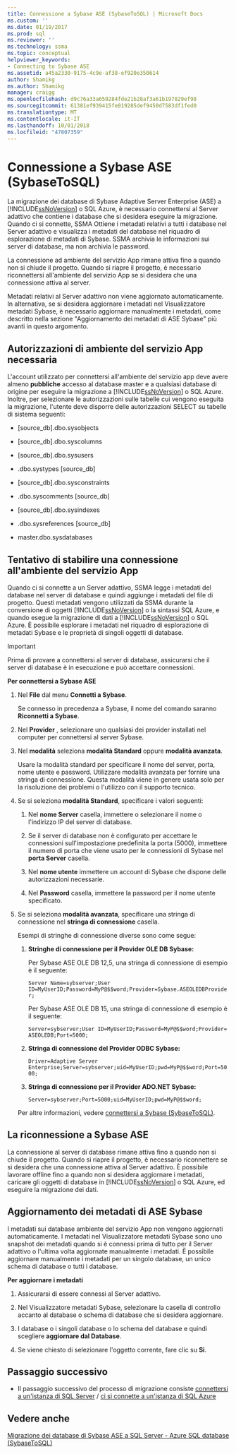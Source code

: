 ```yaml
---
title: Connessione a Sybase ASE (SybaseToSQL) | Microsoft Docs
ms.custom: ''
ms.date: 01/19/2017
ms.prod: sql
ms.reviewer: ''
ms.technology: ssma
ms.topic: conceptual
helpviewer_keywords:
- Connecting to Sybase ASE
ms.assetid: a45a2330-9175-4c9e-af38-ef920e350614
author: Shamikg
ms.author: Shamikg
manager: craigg
ms.openlocfilehash: d9c76a33a650284fde21b28af3a61b197829ef98
ms.sourcegitcommit: 61381ef939415fe019285def9450d7583df1fed0
ms.translationtype: MT
ms.contentlocale: it-IT
ms.lasthandoff: 10/01/2018
ms.locfileid: "47807359"
---
```

# <a name="connecting-to-sybase-ase-sybasetosql"></a>Connessione a Sybase ASE (SybaseToSQL)
La migrazione dei database di Sybase Adaptive Server Enterprise (ASE) a [!INCLUDE[ssNoVersion](../../includes/ssnoversion-md.md)] o SQL Azure, è necessario connettersi al Server adattivo che contiene i database che si desidera eseguire la migrazione. Quando ci si connette, SSMA Ottiene i metadati relativi a tutti i database nel Server adattivo e visualizza i metadati del database nel riquadro di esplorazione di metadati di Sybase. SSMA archivia le informazioni sui server di database, ma non archivia le password.  
  
La connessione ad ambiente del servizio App rimane attiva fino a quando non si chiude il progetto. Quando si riapre il progetto, è necessario riconnettersi all'ambiente del servizio App se si desidera che una connessione attiva al server.  
  
Metadati relativi al Server adattivo non viene aggiornato automaticamente. In alternativa, se si desidera aggiornare i metadati nel Visualizzatore metadati Sybase, è necessario aggiornare manualmente i metadati, come descritto nella sezione "Aggiornamento dei metadati di ASE Sybase" più avanti in questo argomento.  
  
## <a name="required-ase-permissions"></a>Autorizzazioni di ambiente del servizio App necessaria  
L'account utilizzato per connettersi all'ambiente del servizio app deve avere almeno **pubbliche** accesso al database master e a qualsiasi database di origine per eseguire la migrazione a [!INCLUDE[ssNoVersion](../../includes/ssnoversion-md.md)] o SQL Azure. Inoltre, per selezionare le autorizzazioni sulle tabelle cui vengono eseguita la migrazione, l'utente deve disporre delle autorizzazioni SELECT su tabelle di sistema seguenti:  
  
-   [source_db].dbo.sysobjects  
  
-   [source_db].dbo.syscolumns  
  
-   [source_db].dbo.sysusers  
  
-   .dbo.systypes [source_db]  
  
-   [source_db].dbo.sysconstraints  
  
-   .dbo.syscomments [source_db]  
  
-   [source_db].dbo.sysindexes  
  
-   .dbo.sysreferences [source_db]  
  
-   master.dbo.sysdatabases  
  
## <a name="establishing-a-connection-to-ase"></a>Tentativo di stabilire una connessione all'ambiente del servizio App  
Quando ci si connette a un Server adattivo, SSMA legge i metadati del database nel server di database e quindi aggiunge i metadati del file di progetto. Questi metadati vengono utilizzati da SSMA durante la conversione di oggetti [!INCLUDE[ssNoVersion](../../includes/ssnoversion-md.md)] o la sintassi SQL Azure, e quando esegue la migrazione di dati a [!INCLUDE[ssNoVersion](../../includes/ssnoversion-md.md)] o SQL Azure. È possibile esplorare i metadati nel riquadro di esplorazione di metadati Sybase e le proprietà di singoli oggetti di database.  
  
> [!IMPORTANT]  
> Prima di provare a connettersi al server di database, assicurarsi che il server di database è in esecuzione e può accettare connessioni.  
  
**Per connettersi a Sybase ASE**  
  
1.  Nel **File** dal menu **Connetti a Sybase**.  
  
    Se connesso in precedenza a Sybase, il nome del comando saranno **Riconnetti a Sybase**.  
  
2.  Nel **Provider** , selezionare uno qualsiasi dei provider installati nel computer per connettersi al server Sybase.  
  
3.  Nel **modalità** seleziona **modalità Standard** oppure **modalità avanzata**.  
  
    Usare la modalità standard per specificare il nome del server, porta, nome utente e password. Utilizzare modalità avanzata per fornire una stringa di connessione. Questa modalità viene in genere usata solo per la risoluzione dei problemi o l'utilizzo con il supporto tecnico.  
  
4.  Se si seleziona **modalità Standard**, specificare i valori seguenti:  
  
    1.  Nel **nome Server** casella, immettere o selezionare il nome o l'indirizzo IP del server di database.  
  
    2.  Se il server di database non è configurato per accettare le connessioni sull'impostazione predefinita la porta (5000), immettere il numero di porta che viene usato per le connessioni di Sybase nel **porta Server** casella.  
  
    3.  Nel **nome utente** immettere un account di Sybase che dispone delle autorizzazioni necessarie.  
  
    4.  Nel **Password** casella, immettere la password per il nome utente specificato.  
  
5.  Se si seleziona **modalità avanzata**, specificare una stringa di connessione nel **stringa di connessione** casella.  
  
    Esempi di stringhe di connessione diverse sono come segue:  
  
    1.  **Stringhe di connessione per il Provider OLE DB Sybase:**  
  
        Per Sybase ASE OLE DB 12,5, una stringa di connessione di esempio è il seguente:  
  
        `Server Name=sybserver;User ID=MyUserID;Password=MyP@$$word;Provider=Sybase.ASEOLEDBProvider;`  
  
        Per Sybase ASE OLE DB 15, una stringa di connessione di esempio è il seguente:  
  
        `Server=sybserver;User ID=MyUserID;Password=MyP@$$word;Provider= ASEOLEDB;Port=5000;`  
  
    2.  **Stringa di connessione del Provider ODBC Sybase:**  
  
        `Driver=Adaptive Server Enterprise;Server=sybserver;uid=MyUserID;pwd=MyP@$$word;Port=5000;`  
  
    3.  **Stringa di connessione per il Provider ADO.NET Sybase:**  
  
        `Server=sybserver;Port=5000;uid=MyUserID;pwd=MyP@$$word;`  
  
    Per altre informazioni, vedere [connettersi a Sybase &#40;SybaseToSQL&#41;](../../ssma/sybase/connect-to-sybase-sybasetosql.md).  
  
## <a name="reconnecting-to-sybase-ase"></a>La riconnessione a Sybase ASE  
La connessione al server di database rimane attiva fino a quando non si chiude il progetto. Quando si riapre il progetto, è necessario riconnettere se si desidera che una connessione attiva al Server adattivo. È possibile lavorare offline fino a quando non si desidera aggiornare i metadati, caricare gli oggetti di database in [!INCLUDE[ssNoVersion](../../includes/ssnoversion-md.md)] o SQL Azure, ed eseguire la migrazione dei dati.  
  
## <a name="refreshing-sybase-ase-metadata"></a>Aggiornamento dei metadati di ASE Sybase  
I metadati sui database ambiente del servizio App non vengono aggiornati automaticamente. I metadati nel Visualizzatore metadati Sybase sono uno snapshot dei metadati quando si è connessi prima di tutto per il Server adattivo o l'ultima volta aggiornate manualmente i metadati. È possibile aggiornare manualmente i metadati per un singolo database, un unico schema di database o tutti i database.  
  
**Per aggiornare i metadati**  
  
1.  Assicurarsi di essere connessi al Server adattivo.  
  
2.  Nel Visualizzatore metadati Sybase, selezionare la casella di controllo accanto al database o schema di database che si desidera aggiornare.  
  
3.  I database o i singoli database o lo schema del database e quindi scegliere **aggiornare dal Database**.  
  
4.  Se viene chiesto di selezionare l'oggetto corrente, fare clic su **Sì**.  
  
## <a name="next-step"></a>Passaggio successivo  
  
-   Il passaggio successivo del processo di migrazione consiste [connettersi a un'istanza di SQL Server](connecting-to-sql-server-sybasetosql.md) / [ci si connette a un'istanza di SQL Azure](connecting-to-azure-sql-db-sybasetosql.md)  
  
## <a name="see-also"></a>Vedere anche  
[Migrazione dei database di Sybase ASE a SQL Server - Azure SQL database &#40;SybaseToSQL&#41;](../../ssma/sybase/migrating-sybase-ase-databases-to-sql-server-azure-sql-db-sybasetosql.md)  
  
